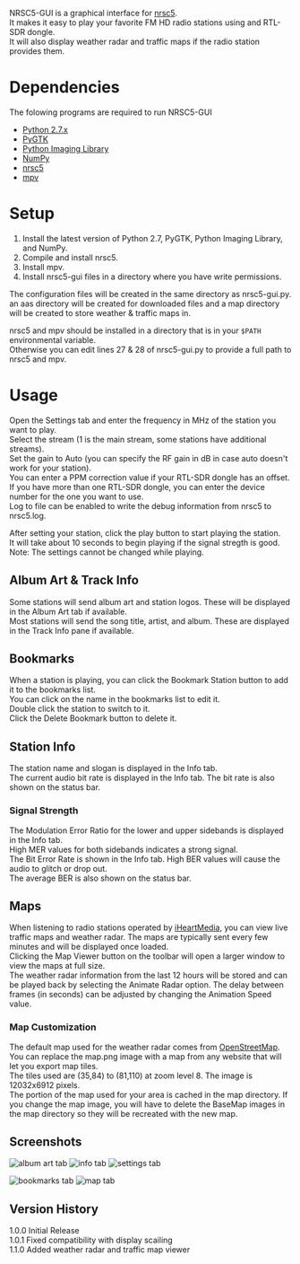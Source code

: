 NRSC5-GUI is a graphical interface for [nrsc5](https://github.com/theori-io/nrsc5).  
It makes it easy to play your favorite FM HD radio stations using and RTL-SDR dongle.  
It will also display weather radar and traffic maps if the radio station provides them.

# Dependencies

The folowing programs are required to run NRSC5-GUI

* [Python 2.7.x](https://www.python.org/downloads/release)
* [PyGTK](http://www.pygtk.org/downloads.html)
* [Python Imaging Library](http://pythonware.com/products/pil)
* [NumPy](http://www.numpy.org)
* [nrsc5](https://github.com/theori-io/nrsc5)
* [mpv](https://mpv.io/installation)


# Setup
1. Install the latest version of Python 2.7, PyGTK, Python Imaging Library, and NumPy.
2. Compile and install nrsc5.
3. Install mpv.
4. Install nrsc5-gui files in a directory where you have write permissions.

The configuration files will be created in the same directory as nrsc5-gui.py.
an aas directory will be created for downloaded files and a map directory will be created to
store weather & traffic maps in.

nrsc5 and mpv should be installed in a directory that is in your `$PATH` environmental variable.  
Otherwise you can edit lines 27 & 28 of nrsc5-gui.py to provide a full path to nrsc5 and mpv.  

# Usage
Open the Settings tab and enter the frequency in MHz of the station you want to play.  
Select the stream (1 is the main stream, some stations have additional streams).  
Set the gain to Auto (you can specify the RF gain in dB in case auto doesn't work for your station).  
You can enter a PPM correction value if your RTL-SDR dongle has an offset.  
If you have more than one RTL-SDR dongle, you can enter the device number for the one you want to use.  
Log to file can be enabled to write the debug information from nrsc5 to nrsc5.log.

After setting your station, click the play button to start playing the station.  
It will take about 10 seconds to begin playing if the signal stregth is good.  
Note: The settings cannot be changed while playing. 

## Album Art & Track Info
Some stations will send album art and station logos. These will be displayed in the Album Art tab if available.  
Most stations will send the song title, artist, and album. These are displayed in the Track Info pane if available.  

## Bookmarks
When a station is playing, you can click the Bookmark Station button to add it to the bookmarks list.  
You can click on the name in the bookmarks list to edit it.  
Double click the station to switch to it.  
Click the Delete Bookmark button to delete it.

## Station Info
The station name and slogan is displayed in the Info tab.  
The current audio bit rate is displayed in the Info tab. The bit rate is also shown on the status bar.

### Signal Strength
The Modulation Error Ratio for the lower and upper sidebands is displayed in the Info tab.  
High MER values for both sidebands indicates a strong signal.  
The Bit Error Rate is shown in the Info tab. High BER values will cause the audio to glitch or drop out.  
The average BER is also shown on the status bar.

## Maps
When listening to radio stations operated by [iHeartMedia](http://iheartmedia.com/iheartmedia/stations),
you can view live traffic maps and weather radar. The maps are typically sent every few minutes and
will be displayed once loaded.  
Clicking the Map Viewer button on the toolbar will open a larger window to view the maps at full size.  
The weather radar information from the last 12 hours will be stored and can be played back by
selecting the Animate Radar option. The delay between frames (in seconds) can be adjusted by changing
the Animation Speed value.

### Map Customization
The default map used for the weather radar comes from [OpenStreetMap](https://www.openstreetmap.org).
You can replace the map.png image with a map from any website that will let you export map tiles.  
The tiles used are (35,84) to (81,110) at zoom level 8. The image is 12032x6912 pixels.  
The portion of the map used for your area is cached in the map directory.
If you change the map image, you will have to delete the BaseMap images in the map directory so
they will be recreated with the new map. 

## Screenshots
![album art tab](https://raw.githubusercontent.com/cmnybo/nrsc5-gui/experimental/screenshots/album_art_tab.png "Album Art Tab")
![info tab](https://raw.githubusercontent.com/cmnybo/nrsc5-gui/experimental/screenshots/info_tab.png "Info Tab")
![settings tab](https://raw.githubusercontent.com/cmnybo/nrsc5-gui/experimental/screenshots/settings_tab.png "Settings Tab")

![bookmarks tab](https://raw.githubusercontent.com/cmnybo/nrsc5-gui/experimental/screenshots/bookmarks_tab.png "Bookmarks Tab")
![map tab](https://raw.githubusercontent.com/cmnybo/nrsc5-gui/experimental/screenshots/map_tab.png "Map Tab")

## Version History
1.0.0 Initial Release  
1.0.1 Fixed compatibility with display scailing  
1.1.0 Added weather radar and traffic map viewer  
